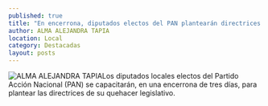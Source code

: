 ```yaml
---
published: true
title: "En encerrona, diputados electos del PAN plantearán directrices de su quehacer legislativo"
author: ALMA ALEJANDRA TAPIA
location: Local
category: Destacadas
layout: posts
---
```


![ALMA ALEJANDRA TAPIA](http://i.imgur.com/UVMe99nm.jpg)Los diputados locales electos del Partido Acción Nacional (PAN) se capacitarán, en una encerrona de tres días, para plantear las directrices de su quehacer legislativo.
